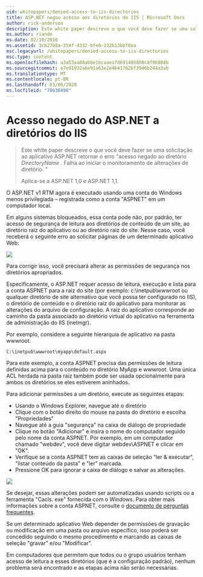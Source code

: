 ```yaml
---
uid: whitepapers/denied-access-to-iis-directories
title: ASP.NET negou acesso aos diretórios do IIS | Microsoft Docs
author: rick-anderson
description: Este white paper descreve o que você deve fazer se uma solicitação ao aplicativo ASP.NET retornar o erro "acesso negado ao diretório DirectoryName. Falha em s...
ms.author: riande
ms.date: 02/10/2010
ms.assetid: 3cb27b8a-354f-4332-bfe0-232b13bbf8aa
msc.legacyurl: /whitepapers/denied-access-to-iis-directories
msc.type: content
ms.openlocfilehash: a3a53aa88abbe1bcaaea7d691406800c8f9b988b
ms.sourcegitcommit: e7e91932a6e91a63e2e46417626f39d6b244a3ab
ms.translationtype: MT
ms.contentlocale: pt-BR
ms.lasthandoff: 03/06/2020
ms.locfileid: "78638498"
---
```

# <a name="aspnet-denied-access-to-iis-directories"></a>Acesso negado do ASP.NET a diretórios do IIS

> Este white paper descreve o que você deve fazer se uma solicitação ao aplicativo ASP.NET retornar o erro "acesso negado ao diretório *DirectoryName* . Falha ao iniciar o monitoramento de alterações de diretório. "
> 
> Aplica-se a ASP.NET 1,0 e ASP.NET 1,1.

O ASP.NET v1 RTM agora é executado usando uma conta do Windows menos privilegiada – registrada como a conta "ASPNET" em um computador local.

Em alguns sistemas bloqueados, essa conta pode não, por padrão, ter acesso de segurança de leitura aos diretórios de conteúdo de um site, ao diretório raiz do aplicativo ou ao diretório raiz do site. Nesse caso, você receberá o seguinte erro ao solicitar páginas de um determinado aplicativo Web:

![](denied-access-to-iis-directories/_static/image1.jpg)

Para corrigir isso, você precisará alterar as permissões de segurança nos diretórios apropriados.

Especificamente, o ASP.NET requer acesso de leitura, execução e lista para a conta ASPNET para a raiz do site (por exemplo: c:\inetpub\wwwroot ou qualquer diretório de site alternativo que você possa ter configurado no IIS), o diretório de conteúdo e o diretório raiz do aplicativo para monitorar as alterações do arquivo de configuração. A raiz do aplicativo corresponde ao caminho da pasta associado ao diretório virtual do aplicativo na ferramenta de administração do IIS (inetmgr).

Por exemplo, considere a seguinte hierarquia de aplicativo na pasta wwwroot.

`C:\inetpub\wwwroot\myapp\default.aspx`

Para este exemplo, a conta ASPNET precisa das permissões de leitura definidas acima para o conteúdo no diretório MyApp e wwwroot. Uma única ACL herdada na pasta raiz também pode ser usada opcionalmente para ambos os diretórios se eles estiverem aninhados.

Para adicionar permissões a um diretório, execute as seguintes etapas:

- Usando o Windows Explorer, navegue até o diretório
- Clique com o botão direito do mouse na pasta do diretório e escolha "Propriedades"
- Navegue até a guia "segurança" na caixa de diálogo de propriedade
- Clique no botão "Adicionar" e insira o nome do computador seguido pelo nome da conta ASPNET. Por exemplo, em um computador chamado "webdev", você deve digitar webdev\ASPNET e clicar em "OK".
- Verifique se a conta ASPNET tem as caixas de seleção "ler &amp; executar", "listar conteúdo da pasta" e "ler" marcada.
- Pressione OK para ignorar a caixa de diálogo e salvar as alterações.

![](denied-access-to-iis-directories/_static/image2.jpg)

Se desejar, essas alterações podem ser automatizadas usando scripts ou a ferramenta "Cacls. exe" fornecida com o Windows. Para obter mais informações sobre a conta ASPNET, consulte o [documento de perguntas frequentes](https://go.microsoft.com/fwlink/?LinkId=5828).

Se um determinado aplicativo Web depender de permissões de gravação ou modificação em uma pasta ou arquivo específico, isso poderá ser concedido seguindo o mesmo procedimento e marcando as caixas de seleção "gravar" e/ou "Modificar".

Em computadores que permitem que todos ou o grupo usuários tenham acesso de leitura a esses diretórios (que é a configuração padrão), nenhum problema será encontrado e as etapas acima não serão necessárias.
